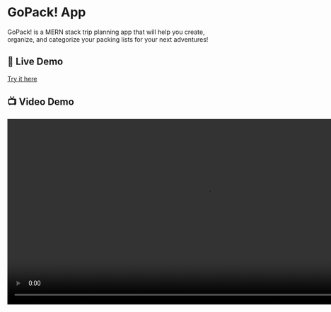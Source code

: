 # GoPack! App
GoPack! is a MERN stack trip planning app that will help you create, organize, and categorize your packing lists for your next adventures!

## 🚀 Live Demo
[Try it here](https://gopack-client.onrender.com)

## 📺 Video Demo
<video src="https://github.com/user-attachments/assets/eb8faf16-3a52-4e3b-b54d-47f43f10cb8d" width="900" height="420"/>

## ✨ Features
- AI generated suggestions (Tailored to each trip)
- React Query hooks with caching (40% fewer redundant API calls)
- Secure auth with httpOnly JWT tokens
- Automated CI/CD with GitHub Actions
- 100+ unit & E2E tests

## 🛠️ Tech Stack
React, Node.js, Express, MongoDB, React Query, Jest, Playwright, GitHub Actions

## 📸 Screenshots
<img width="907" height="419" alt="PublicHome" src="https://github.com/user-attachments/assets/ab78f88a-4bb4-4055-8166-26803f861478" />
<img width="905" height="424" alt="PrivateHome" src="https://github.com/user-attachments/assets/299e8c30-6a88-4a3c-9976-73f5ee682017" />

## 🏃 Getting Started
### Local Setup
```
git clone https://github.com/henlam1/GoPack.git
cd gopack/server
npm install
cd ../client
npm install
cd ..
npm install
npm run dev
```
### Database
- You'll need a mongodb instance
- Create a file named .env under server/  directory 
```
ATLAS_URI=<add the mongodb intance url here>
```

